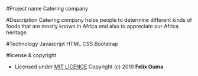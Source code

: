 #Project name
Catering company

#Description
Catering company helps people to determine different kinds of foods that are mostly known in Africa and also to appreciate our Africa heritage.

#Technology
Javascript
HTML
CSS
Bootstrap

#license & copyright
- Licensed under [MIT LICENCE](LICENCE)
Copyright (c) 2019 **Felix Ouma**
